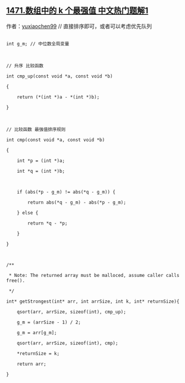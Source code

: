 ## [1471.数组中的 k 个最强值 中文热门题解1](https://leetcode.cn/problems/the-k-strongest-values-in-an-array/solutions/100000/shuang-100shou-lian-qsortpai-xu-shu-chu-qian-kge-j)

作者：[yuxiaochen99](https://leetcode.cn/u/yuxiaochen99)
// 直接排序即可，或者可以考虑优先队列
```
int g_m; // 中位数全局变量

// 升序 比较函数
int cmp_up(const void *a, const void *b)
{
    return (*(int *)a - *(int *)b);
}

// 比较函数 最强值排序规则
int cmp(const void *a, const void *b)
{
    int *p = (int *)a;
    int *q = (int *)b;

    if (abs(*p - g_m) != abs(*q - g_m)) {
        return abs(*q - g_m) - abs(*p - g_m);
    } else {
        return *q - *p;
    }
}

/**
 * Note: The returned array must be malloced, assume caller calls free().
 */
int* getStrongest(int* arr, int arrSize, int k, int* returnSize){
    qsort(arr, arrSize, sizeof(int), cmp_up);
    g_m = (arrSize - 1) / 2;
    g_m = arr[g_m];
    qsort(arr, arrSize, sizeof(int), cmp);
    *returnSize = k;
    return arr;
}
```
